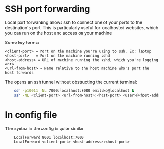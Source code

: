 # SSH port forwarding
Local port forwarding allows ssh to connect one of your ports to the
destination's port. This is particularly useful for localhosted websites, which
you can run on the host and access on your machine

Some key terms:
```
<client-port> = Port on the machine you're using to ssh. Ex: laptop
<host-port>   = Port on the machine running sshd
<host-address> = URL of machine running the sshd, which you're logging onto
<url-from-host> = Name relative to the host machine who's port the host forwards
```

The opens an ssh tunnel without obstructing the current terminal:
```bash
    ssh -p10011 -NL 7000:localhost:8080 emiliko@localhost &
    ssh -NL <client-port>:<url-from-host>:<host-port> <user>@<host-address> &
```

# In config file
The syntax in the config is quite similar

```ssh
    LocalForward 8001 localhost:7000
    LocalForward <client-port> <host-address>:<host-port>
```
